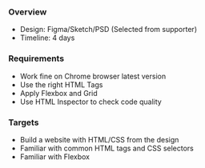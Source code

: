 ### Overview
  - Design: Figma/Sketch/PSD (Selected from supporter)
  - Timeline: 4 days
### Requirements
  - Work fine on Chrome browser latest version
  - Use the right HTML Tags
  - Apply Flexbox and Grid
  - Use HTML Inspector to check code quality
### Targets
  - Build a website with HTML/CSS from the design
  - Familiar with common HTML tags and CSS selectors
  - Familiar with Flexbox
